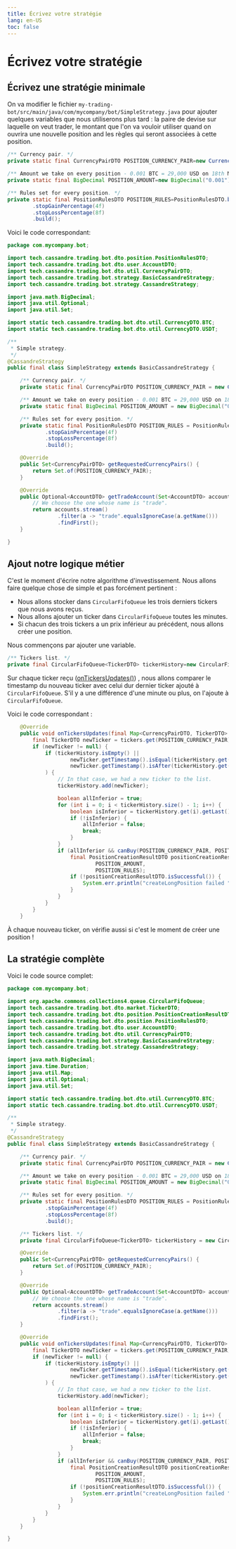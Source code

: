 ```yaml
---
title: Écrivez votre stratégie
lang: en-US
toc: false
---
```


# Écrivez votre stratégie

## Écrivez une stratégie minimale

On va modifier le fichier `my-trading-bot/src/main/java/com/mycompany/bot/SimpleStrategy.java` pour ajouter quelques
variables que nous utiliserons plus tard : la paire de devise sur laquelle on veut trader, le montant que l'on va
vouloir utiliser quand on ouvrira une nouvelle position and les règles qui seront associées à cette position.

```java
/** Currency pair. */
private static final CurrencyPairDTO POSITION_CURRENCY_PAIR=new CurrencyPairDTO(BTC,USDT);

/** Amount we take on every position - 0.001 BTC = 29,000 USD on 18th May 2022. */
private static final BigDecimal POSITION_AMOUNT=new BigDecimal("0.001");

/** Rules set for every position. */
private static final PositionRulesDTO POSITION_RULES=PositionRulesDTO.builder()
        .stopGainPercentage(4f)
        .stopLossPercentage(8f)
        .build();
```

Voici le code correspondant:

```java
package com.mycompany.bot;

import tech.cassandre.trading.bot.dto.position.PositionRulesDTO;
import tech.cassandre.trading.bot.dto.user.AccountDTO;
import tech.cassandre.trading.bot.dto.util.CurrencyPairDTO;
import tech.cassandre.trading.bot.strategy.BasicCassandreStrategy;
import tech.cassandre.trading.bot.strategy.CassandreStrategy;

import java.math.BigDecimal;
import java.util.Optional;
import java.util.Set;

import static tech.cassandre.trading.bot.dto.util.CurrencyDTO.BTC;
import static tech.cassandre.trading.bot.dto.util.CurrencyDTO.USDT;

/**
 * Simple strategy.
 */
@CassandreStrategy
public final class SimpleStrategy extends BasicCassandreStrategy {

    /** Currency pair. */
    private static final CurrencyPairDTO POSITION_CURRENCY_PAIR = new CurrencyPairDTO(BTC, USDT);

    /** Amount we take on every position - 0.001 BTC = 29,000 USD on 18th May 2022. */
    private static final BigDecimal POSITION_AMOUNT = new BigDecimal("0.001");

    /** Rules set for every position. */
    private static final PositionRulesDTO POSITION_RULES = PositionRulesDTO.builder()
            .stopGainPercentage(4f)
            .stopLossPercentage(8f)
            .build();

    @Override
    public Set<CurrencyPairDTO> getRequestedCurrencyPairs() {
        return Set.of(POSITION_CURRENCY_PAIR);
    }

    @Override
    public Optional<AccountDTO> getTradeAccount(Set<AccountDTO> accounts) {
        // We choose the one whose name is "trade".
        return accounts.stream()
                .filter(a -> "trade".equalsIgnoreCase(a.getName()))
                .findFirst();
    }

}
```

## Ajout notre logique métier

C'est le moment d'écrire notre algorithme d'investissement. Nous allons faire quelque chose de simple et pas forcément
pertinent :

- Nous allons stocker dans `CircularFifoQueue` les trois derniers tickers que nous avons reçus.
- Nous allons ajouter un ticker dans `CircularFifoQueue` toutes les minutes.
- Si chacun des trois tickers a un prix inférieur au précédent, nous allons créer une position.

Nous commençons par ajouter une variable.

```java
/** Tickers list. */
private final CircularFifoQueue<TickerDTO> tickerHistory=new CircularFifoQueue<>(3);
```

Sur chaque ticker reçu
([onTickersUpdates()](https://www.javadoc.io/doc/tech.cassandre.trading.bot/cassandre-trading-bot-spring-boot-autoconfigure/latest/tech/cassandre/trading/bot/strategy/GenericCassandreStrategy.html#onTickersUpdates(java.util.Map)))
, nous allons comparer le timestamp du nouveau ticker avec celui dur dernier ticker ajouté à `CircularFifoQueue`. S'il y
a une différence d'une minute ou plus, on l'ajoute à `CircularFifoQueue`.

Voici le code correspondant :
```java
    @Override
    public void onTickersUpdates(final Map<CurrencyPairDTO, TickerDTO> tickers) {
        final TickerDTO newTicker = tickers.get(POSITION_CURRENCY_PAIR);
        if (newTicker != null) {
            if (tickerHistory.isEmpty() ||
                    newTicker.getTimestamp().isEqual(tickerHistory.get(tickerHistory.size() - 1).getTimestamp().plus(Duration.ofMinutes(1))) ||
                    newTicker.getTimestamp().isAfter(tickerHistory.get(tickerHistory.size() - 1).getTimestamp().plus(Duration.ofMinutes(1)))
            ) {
                // In that case, we had a new ticker to the list.
                tickerHistory.add(newTicker);

                boolean allInferior = true;
                for (int i = 0; i < tickerHistory.size() - 1; i++) {
                    boolean isInferior = tickerHistory.get(i).getLast().compareTo(tickerHistory.get(i + 1).getLast()) > 0;
                    if (!isInferior) {
                        allInferior = false;
                        break;
                    }
                }
                if (allInferior && canBuy(POSITION_CURRENCY_PAIR, POSITION_AMOUNT) && tickerHistory.size() == 3) {
                    final PositionCreationResultDTO positionCreationResultDTO = createLongPosition(POSITION_CURRENCY_PAIR,
                            POSITION_AMOUNT,
                            POSITION_RULES);
                    if (!positionCreationResultDTO.isSuccessful()) {
                        System.err.println("createLongPosition failed " + positionCreationResultDTO.getErrorMessage());
                    }
                }
            }
        }
    }
```

À chaque nouveau ticker, on vérifie aussi si c'est le moment de créer une position !

## La stratégie complète

Voici le code source complet:

```java
package com.mycompany.bot;

import org.apache.commons.collections4.queue.CircularFifoQueue;
import tech.cassandre.trading.bot.dto.market.TickerDTO;
import tech.cassandre.trading.bot.dto.position.PositionCreationResultDTO;
import tech.cassandre.trading.bot.dto.position.PositionRulesDTO;
import tech.cassandre.trading.bot.dto.user.AccountDTO;
import tech.cassandre.trading.bot.dto.util.CurrencyPairDTO;
import tech.cassandre.trading.bot.strategy.BasicCassandreStrategy;
import tech.cassandre.trading.bot.strategy.CassandreStrategy;

import java.math.BigDecimal;
import java.time.Duration;
import java.util.Map;
import java.util.Optional;
import java.util.Set;

import static tech.cassandre.trading.bot.dto.util.CurrencyDTO.BTC;
import static tech.cassandre.trading.bot.dto.util.CurrencyDTO.USDT;

/**
 * Simple strategy.
 */
@CassandreStrategy
public final class SimpleStrategy extends BasicCassandreStrategy {

    /** Currency pair. */
    private static final CurrencyPairDTO POSITION_CURRENCY_PAIR = new CurrencyPairDTO(BTC, USDT);

    /** Amount we take on every position - 0.001 BTC = 29,000 USD on 18th May 2022. */
    private static final BigDecimal POSITION_AMOUNT = new BigDecimal("0.001");

    /** Rules set for every position. */
    private static final PositionRulesDTO POSITION_RULES = PositionRulesDTO.builder()
            .stopGainPercentage(4f)
            .stopLossPercentage(8f)
            .build();

    /** Tickers list. */
    private final CircularFifoQueue<TickerDTO> tickerHistory = new CircularFifoQueue<>(3);

    @Override
    public Set<CurrencyPairDTO> getRequestedCurrencyPairs() {
        return Set.of(POSITION_CURRENCY_PAIR);
    }

    @Override
    public Optional<AccountDTO> getTradeAccount(Set<AccountDTO> accounts) {
        // We choose the one whose name is "trade".
        return accounts.stream()
                .filter(a -> "trade".equalsIgnoreCase(a.getName()))
                .findFirst();
    }

    @Override
    public void onTickersUpdates(final Map<CurrencyPairDTO, TickerDTO> tickers) {
        final TickerDTO newTicker = tickers.get(POSITION_CURRENCY_PAIR);
        if (newTicker != null) {
            if (tickerHistory.isEmpty() ||
                    newTicker.getTimestamp().isEqual(tickerHistory.get(tickerHistory.size() - 1).getTimestamp().plus(Duration.ofMinutes(1))) ||
                    newTicker.getTimestamp().isAfter(tickerHistory.get(tickerHistory.size() - 1).getTimestamp().plus(Duration.ofMinutes(1)))
            ) {
                // In that case, we had a new ticker to the list.
                tickerHistory.add(newTicker);

                boolean allInferior = true;
                for (int i = 0; i < tickerHistory.size() - 1; i++) {
                    boolean isInferior = tickerHistory.get(i).getLast().compareTo(tickerHistory.get(i + 1).getLast()) > 0;
                    if (!isInferior) {
                        allInferior = false;
                        break;
                    }
                }
                if (allInferior && canBuy(POSITION_CURRENCY_PAIR, POSITION_AMOUNT) && tickerHistory.size() == 3) {
                    final PositionCreationResultDTO positionCreationResultDTO = createLongPosition(POSITION_CURRENCY_PAIR,
                            POSITION_AMOUNT,
                            POSITION_RULES);
                    if (!positionCreationResultDTO.isSuccessful()) {
                        System.err.println("createLongPosition failed " + positionCreationResultDTO.getErrorMessage());
                    }
                }
            }
        }
    }

}
```